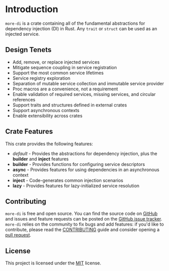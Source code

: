 # Introduction

`more-di` is a crate containing all of the fundamental abstractions for dependency injection (DI) in Rust.
Any `trait` or `struct` can be used as an injected service.

## Design Tenets

- Add, remove, or replace injected services
- Mitigate sequence coupling in service registration
- Support the most common service lifetimes
- Service registry exploration
- Separation of mutable service collection and immutable service provider
- Proc macros are a convenience, not a requirement
- Enable validation of required services, missing services, and circular references
- Support traits and structures defined in external crates
- Support asynchronous contexts
- Enable extensibility across crates

## Crate Features

This crate provides the following features:

- _default_ - Provides the abstractions for dependency injection, plus the **builder** and **inject** features
- **builder** - Provides functions for configuring service descriptors
- **async** - Provides features for using dependencies in an asynchronous context
- **inject** - Code-generates common injection scenarios
- **lazy** - Provides features for lazy-initialized service resolution

## Contributing

`more-di` is free and open source. You can find the source code on [GitHub](https://github.com/commonsensesoftware/more-rs-di)
and issues and feature requests can be posted on the [GitHub issue tracker](https://github.com/commonsensesoftware/more-rs-di/issues).
`more-di` relies on the community to fix bugs and add features: if you'd like to contribute, please read the
[CONTRIBUTING](https://github.com/commonsensesoftware/more-rs-di/blob/main/CONTRIBUTING.md) guide and consider opening
a [pull request](https://github.com/commonsensesoftware/more-rs-di/pulls).

## License

This project is licensed under the [MIT](https://github.com/commonsensesoftware/more-rs-di/blob/main/LICENSE) license.